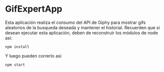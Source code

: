 # GifExpertApp

Esta aplicación realiza el consumo del API de Giphy para mostrar gifs aleatorios de la busqueda deseada y mantener el historial. Recuerden que si desean ejecutar esta aplicación, deben de reconstruir los módulos de node así:

```
npm install
```

Y luego pueden correrlo así

```
npm start
```